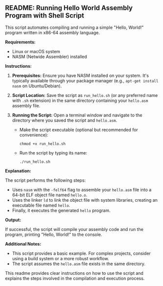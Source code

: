 ## README: Running Hello World Assembly Program with Shell Script

This script automates compiling and running a simple "Hello, World!" program written in x86-64 assembly language. 

**Requirements:**

* Linux or macOS system
* NASM (Netwide Assembler) installed

**Instructions:**

1. **Prerequisites:** 
   Ensure you have NASM installed on your system. It's typically available through your package manager (e.g., `apt-get install nasm` on Ubuntu/Debian).

2. **Script Location:**
   Save the script as `run_hello.sh` (or any preferred name with `.sh` extension) in the same directory containing your `hello.asm` assembly file.

3. **Running the Script:**
   Open a terminal window and navigate to the directory where you saved the script and `hello.asm`. 

   * Make the script executable (optional but recommended for convenience):
     ```
     chmod +x run_hello.sh
     ```

   * Run the script by typing its name:
     ```
     ./run_hello.sh
     ```

**Explanation:**

The script performs the following steps:

* Uses `nasm` with the `-felf64` flag to assemble your `hello.asm` file into a 64-bit ELF object file named `hello.o`.
* Uses the linker `ld` to link the object file with system libraries, creating an executable file named `hello`.
* Finally, it executes the generated `hello` program.

**Output:**

If successful, the script will compile your assembly code and run the program, printing "Hello, World!" to the console.

**Additional Notes:**

* This script provides a basic example. For complex projects, consider using a build system or a more robust workflow.
* The script assumes the `hello.asm` file exists in the same directory.

This readme provides clear instructions on how to use the script and explains the steps involved in the compilation and execution process.
